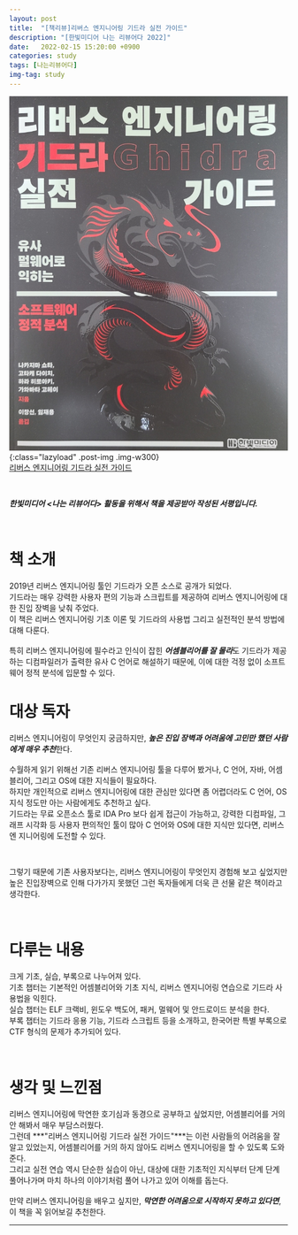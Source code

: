```yaml
---
layout: post
title:  "[책리뷰]리버스 엔지니어링 기드라 실전 가이드"
description: "[한빛미디어 나는 리뷰어다 2022]"
date:   2022-02-15 15:20:00 +0900
categories: study
tags: [나는리뷰어다]
img-tag: study
---
```


![ghidra](/assets/img/book-review/ghidra.jpg ){:class="lazyload" .post-img .img-w300}  
[리버스 엔지니어링 기드라 실전 가이드][ghidra-link]

<br>

***한빛미디어 \<나는 리뷰어다\> 활동을 위해서 책을 제공받아 작성된 서평입니다.***

​

# 책 소개
2019년 리버스 엔지니어링  툴인 기드라가 오픈 소스로 공개가 되었다.  
기드라는 매우 강력한 사용자 편의 기능과 스크립트를 제공하여 리버스 엔지니어링에 대한 진입 장벽을 낮춰 주었다.  
이 책은 리버스 엔지니어링 기초 이론 및 기드라의 사용법 그리고 실전적인 분석 방법에 대해 다룬다.   
<br>
특히 리버스 엔지니어링에 필수라고 인식이 잡힌 ***어셈블리어를 잘 몰라***도 기드라가 제공하는 디컴파일러가 출력한 유사 C 언어로 해설하기 때문에, 이에 대한 걱정 없이 소프트웨어 정적 분석에 입문할 수 있다.  



# 대상 독자

리버스 엔지니어링이 무엇인지 궁금하지만, ***높은 진입 장벽과 어려움에 고민만 했던 사람에게 매우 추천***한다.  
<br>
수월하게 읽기 위해선 기존 리버스 엔지니어링 툴을 다루어 봤거나, C 언어, 자바, 어셈블리어, 그리고 OS에 대한 지식들이 필요하다.   
하지만 개인적으로 리버스 엔지니어링에 대한 관심만 있다면 좀 어렵더라도 C 언어, OS 지식 정도만 아는 사람에게도 추천하고 싶다.   
기드라는 무료 오픈소스 툴로 IDA Pro 보다 쉽게 접근이 가능하고, 강력한 디컴파일, 그래프 시각화 등 사용자 편의적인 툴이 많아  C 언어와 OS에 대한 지식만 있다면, 리버스엔 지니어링에 도전할 수 있다.   

<br>

그렇기 때문에 기존  사용자보다는, 리버스 엔지니어링이 무엇인지 경험해 보고 싶었지만 높은 진입장벽으로 인해 다가가지 못했던 그런 독자들에게 더욱 큰 선물 같은 책이라고 생각한다.  

​

# 다루는 내용

크게 기초, 실습, 부록으로 나누어져 있다.  
기초 챕터는 기본적인 어셈블리어와 기초 지식, 리버스 엔지니어링 연습으로 기드라 사용법을 익힌다.  
실습 챕터는 ELF 크랙비, 윈도우 백도어, 패커, 멀웨어 및 안드로이드 분석을 한다.  
부록 챕터는 기드라 응용 기능, 기드라 스크립트 등을 소개하고, 한국어판 특별 부록으로 CTF 형식의 문제가 추가되어 있다.  

​

# 생각 및 느낀점

리버스 엔지니어링에 막연한 호기심과 동경으로 공부하고 싶었지만, 어셈블리어를 거의 안 해봐서 매우 부담스러웠다.  
그런데 ***"리버스 엔지니어링 기드라 실전 가이드"***는 이런 사람들의 어려움을 잘 알고 있었는지, 어셈블리어를 거의 하지 않아도 리버스 엔지니어링을 할 수 있도록 도와준다.  
그리고 실전 연습 역시 단순한 실습이 아닌, 대상에 대한 기초적인 지식부터 단계 단계 풀어나가며 마치 하나의 이야기처럼 풀어 나가고 있어 이해를 돕는다.  
<br>
만약 리버스 엔지니어링을 배우고 싶지만, ***막연한 어려움으로 시작하지 못하고 있다면***, 이 책을 꼭 읽어보길 추천한다.


 

<hr>



[ghidra-link]: https://www.hanbit.co.kr/store/books/look.php?p_code=B7974847632
